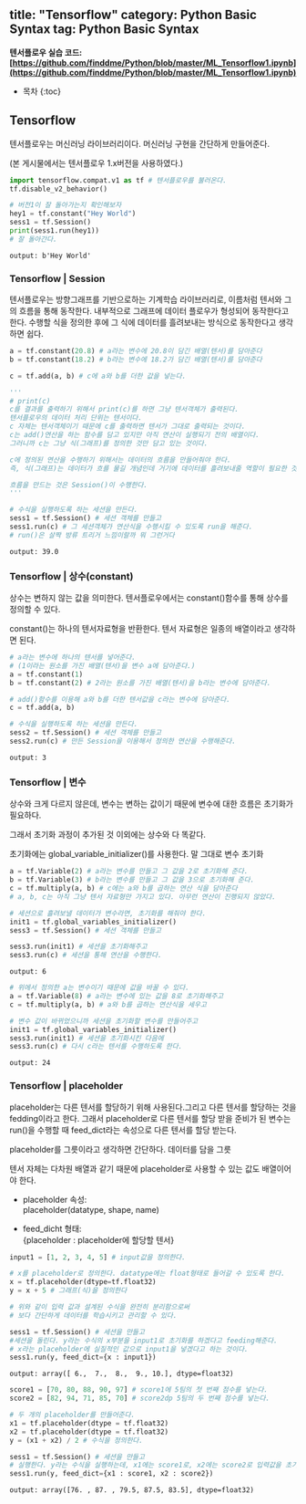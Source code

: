 
title: "Tensorflow"
category: Python Basic Syntax
tag: Python Basic Syntax
---

**텐서플로우 실습 코드: [https://github.com/finddme/Python/blob/master/ML_Tensorflow1.ipynb](https://github.com/finddme/Python/blob/master/ML_Tensorflow1.ipynb)**









* 목차
{:toc}
















## Tensorflow

텐서플로우는 머신러닝 라이브러리이다. 머신러닝 구현을 간단하게 만들어준다.

(본 게시물에서는 텐서플로우 1.x버전을 사용하였다.)


```python
import tensorflow.compat.v1 as tf # 텐서플로우를 불러온다.
tf.disable_v2_behavior()
```


```python
# 버전1이 잘 돌아가는지 확인해보자
hey1 = tf.constant("Hey World")
sess1 = tf.Session()
print(sess1.run(hey1))
# 잘 돌아간다.
```

    output: b'Hey World'
    

### Tensorflow | Session

텐서플로우는 방향그래프를 기반으로하는 기계학습 라이브러리로, 이름처럼 텐서와 그의 흐름을 통해 동작한다. 내부적으로 그래프에 데이터 플로우가 형성되어 동작한다고 한다.
수행할 식을 정의한 후에 그 식에 데이터를 흘려보내는 방식으로 동작한다고 생각하면 쉽다. 


```python
a = tf.constant(20.8) # a라는 변수에 20.8이 담긴 배열(텐서)를 담아준다
b = tf.constant(18.2) # b라는 변수에 18.2가 담긴 배열(텐서)를 담아준다

c = tf.add(a, b) # c에 a와 b를 더한 값을 넣는다.
```


```python
'''
# print(c)
c를 결과를 출력하기 위해서 print(c)를 하면 그냥 텐서객체가 출력된다. 
텐서플로우의 데이터 처리 단위는 텐서이다.
c 자체는 텐서객체이기 때문에 c를 출력하면 텐서가 그대로 출력되는 것이다.
c는 add()연산을 하는 함수를 담고 있지만 아직 연산이 실행되기 전의 배열이다.
그러니까 c는 그냥 식(그래프)를 정의한 것만 담고 있는 것이다. 

c에 정의된 연산을 수행하기 위해서는 데이터의 흐름을 만들어줘야 한다.
즉, 식(그래프)는 데이터가 흐를 물길 개념인데 거기에 데이터를 흘려보내줄 역할이 필요한 것이다.

흐름을 만드는 것은 Session()이 수행한다.
'''
```


```python
# 수식을 실행하도록 하는 세션을 만든다.
sess1 = tf.Session() # 세션 객체를 만들고
sess1.run(c) # 그 세션객체가 연산식을 수행시킬 수 있도록 run을 해준다.
# run()은 살짝 방류 트리거 느낌이랄까 뭐 그런거다
```




    output: 39.0



### Tensorflow | 상수(constant)

상수는 변하지 않는 값을 의미한다. 텐서플로우에서는 constant()함수를 통해 상수를 정의할 수 있다.

constant()는 하나의 텐서자료형을 반환한다. 텐서 자료형은 일종의 배열이라고 생각하면 된다. 


```python
# a라는 변수에 하나의 텐서를 넣어준다. 
# (1이라는 원소를 가진 배열(텐서)을 변수 a에 담아준다.)
a = tf.constant(1) 
b = tf.constant(2) # 2라는 원소를 가진 배열(텐서)을 b라는 변수에 담아준다.

# add()함수를 이용해 a와 b를 더한 텐서값을 c라는 변수에 담아준다.
c = tf.add(a, b)

# 수식을 실행하도록 하는 세션을 만든다.
sess2 = tf.Session() # 세션 객체를 만들고
sess2.run(c) # 만든 Session을 이용해서 정의한 연산을 수행해준다.
```




    output: 3



### Tensorflow | 변수

상수와 크게 다르지 않은데, 변수는 변하는 값이기 때문에 변수에 대한 흐름은 초기화가 필요하다.

그래서 초기화 과정이 추가된 것 이외에는 상수와 다 똑같다.

초기화에는 global_variable_initializer()를 사용한다. 말 그대로 변수 초기화


```python
a = tf.Variable(2) # a라는 변수를 만들고 그 값을 2로 초기화해 준다.
b = tf.Variable(3) # b라는 변수를 만들고 그 값을 3으로 초기화해 준다.
c = tf.multiply(a, b) # c에는 a와 b를 곱하는 연산 식을 담아준다
# a, b, c는 아직 그냥 텐서 자료형만 가지고 있다. 아무런 연산이 진행되지 않았다.

# 세션으로 흘려보낼 데이터가 변수라면, 초기화를 해줘야 한다.
init1 = tf.global_variables_initializer()
sess3 = tf.Session() # 세션 객체를 만들고

sess3.run(init1) # 세션을 초기화해주고 
sess3.run(c) # 세션을 통해 연산을 수행한다.
```




    output: 6




```python
# 위에서 정의한 a는 변수이기 때문에 값을 바꿀 수 있다.
a = tf.Variable(8) # a라는 변수에 있는 값을 8로 초기화해주고
c = tf.multiply(a, b) # a와 b를 곱하는 연산식을 세우고

# 변수 값이 바뀌었으니까 세션을 초기화할 변수를 만들어주고
init1 = tf.global_variables_initializer() 
sess3.run(init1) # 세션을 초기화시킨 다음에
sess3.run(c) # 다시 c라는 텐서를 수행하도록 한다.
```




    output: 24



### Tensorflow | placeholder

placeholder는 다른 텐서를 할당하기 위해 사용된다.그리고 다른 텐서를 할당하는 것을 fedding이라고 한다. 그래서 placeholder로 다른 텐서를 할당 받을 준비가 된 변수는 run()을 수행할 때 feed_dict라는 속성으로 다른 텐서를 할당 받는다.

placeholder를 그릇이라고 생각하면 간단하다. 데이터를 담을 그릇

텐서 자체는 다차원 배열과 같기 때문에 placeholder로 사용할 수 있는 값도 배열이어야 한다.

- placeholder 속성:  
  placeholder(datatype, shape, name)
  
  
- feed_dicht 형태:   
  {placeholder : placeholder에 할당할 텐서}


```python
input1 = [1, 2, 3, 4, 5] # input값을 정의한다.

# x를 placeholder로 정의한다. datatype에는 float형태로 들어갈 수 있도록 한다.
x = tf.placeholder(dtype=tf.float32) 
y = x + 5 # 그래프(식)을 정의한다

# 위와 같이 입력 값과 설계된 수식을 완전히 분리함으로써 
# 보다 간단하게 데이터를 학습시키고 관리할 수 있다.

sess1 = tf.Session() # 세션을 만들고
#세션을 돌린다. y라는 수식의 x부분을 input1로 초기화를 하겠다고 feeding해준다.
# x라는 placeholder에 실질적인 값으로 input1을 넣겠다고 하는 것이다.
sess1.run(y, feed_dict={x : input1}) 
```




    output: array([ 6.,  7.,  8.,  9., 10.], dtype=float32)




```python
score1 = [70, 80, 88, 90, 97] # score1에 5팀의 첫 번째 점수를 넣는다.
score2 = [82, 94, 71, 85, 70] # score2dp 5팀의 두 번째 점수를 넣는다.

# 두 개의 placeholder를 만들어준다.
x1 = tf.placeholder(dtype = tf.float32)
x2 = tf.placeholder(dtype = tf.float32)
y = (x1 + x2) / 2 # 수식을 정의한다.

sess1 = tf.Session() # 세션을 만들고
# 실행한다. y라는 수식을 실행하는데, x1에는 score1로, x2에는 score2로 입력값을 초기화해준다.
sess1.run(y, feed_dict={x1 : score1, x2 : score2})
```




    output: array([76. , 87. , 79.5, 87.5, 83.5], dtype=float32)



